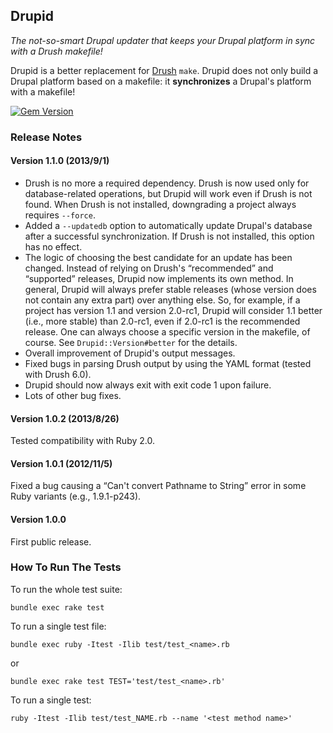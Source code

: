 ## Drupid

_The not-so-smart Drupal updater that keeps your Drupal platform in sync with a Drush makefile!_

Drupid is a better replacement for [Drush](https://github.com/drush-ops/drush) `make`. Drupid does not only build a Drupal platform based on a makefile: it **synchronizes** a Drupal's platform with a makefile!

[![Gem Version](https://badge.fury.io/rb/drupid.png)](http://badge.fury.io/rb/drupid)


### Release Notes

#### Version 1.1.0 (2013/9/1)

- Drush is no more a required dependency. Drush is now used only for database-related operations, but Drupid will work even if Drush is not found. When Drush is not installed, downgrading a project always requires `--force`.
- Added a `--updatedb` option to automatically update Drupal's database after a successful synchronization. If Drush is not installed, this option has no effect.
- The logic of choosing the best candidate for an update has been changed. Instead of relying on Drush's “recommended” and “supported” releases, Drupid now implements its own method. In general, Drupid will always prefer stable releases (whose version does not contain any extra part) over anything else. So, for example, if a project has version 1.1 and version 2.0-rc1, Drupid will consider 1.1 better (i.e., more stable) than 2.0-rc1, even if 2.0-rc1 is the recommended release. One can always choose a specific version in the makefile, of course. See `Drupid::Version#better` for the details.
- Overall improvement of Drupid's output messages.
- Fixed bugs in parsing Drush output by using the YAML format (tested with Drush 6.0).
- Drupid should now always exit with exit code 1 upon failure.
- Lots of other bug fixes.


#### Version 1.0.2 (2013/8/26)

Tested compatibility with Ruby 2.0.

#### Version 1.0.1 (2012/11/5)

Fixed a bug causing a “Can't convert Pathname to String” error in some Ruby variants (e.g., 1.9.1-p243).

#### Version 1.0.0

First public release.


### How To Run The Tests

To run the whole test suite:

    bundle exec rake test

To run a single test file:

    bundle exec ruby -Itest -Ilib test/test_<name>.rb

or

    bundle exec rake test TEST='test/test_<name>.rb'

To run a single test:

    ruby -Itest -Ilib test/test_NAME.rb --name '<test method name>'
